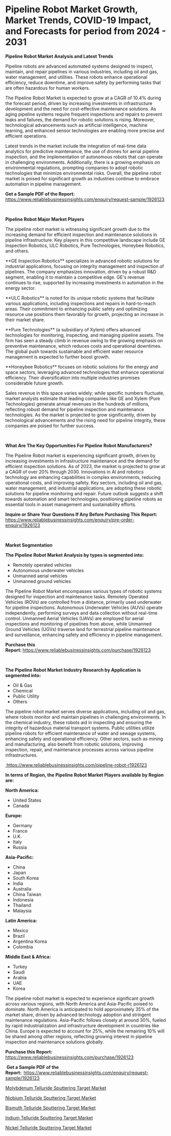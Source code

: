 <p><h1>Pipeline Robot Market Growth, Market Trends, COVID-19 Impact, and Forecasts for period from 2024 - 2031</h1></p><p><strong>Pipeline Robot Market Analysis and Latest Trends</strong></p>
<p><p>Pipeline robots are advanced automated systems designed to inspect, maintain, and repair pipelines in various industries, including oil and gas, water management, and utilities. These robots enhance operational efficiency, reduce downtime, and improve safety by performing tasks that are often hazardous for human workers.</p><p>The Pipeline Robot Market is expected to grow at a CAGR of 10.4% during the forecast period, driven by increasing investments in infrastructure development and the need for cost-effective maintenance solutions. As aging pipeline systems require frequent inspections and repairs to prevent leaks and failures, the demand for robotic solutions is rising. Moreover, technological advancements such as artificial intelligence, machine learning, and enhanced sensor technologies are enabling more precise and efficient operations.</p><p>Latest trends in the market include the integration of real-time data analytics for predictive maintenance, the use of drones for aerial pipeline inspection, and the implementation of autonomous robots that can operate in challenging environments. Additionally, there is a growing emphasis on environmental regulations, prompting companies to adopt robotic technologies that minimize environmental risks. Overall, the pipeline robot market is poised for significant growth as industries continue to embrace automation in pipeline management.</p></p>
<p><strong>Get a Sample PDF of the Report:&nbsp;</strong> <a href="https://www.reliablebusinessinsights.com/enquiry/request-sample/1926123?utm_campaign=1563&utm_medium=2&utm_source=Github&utm_content=ia&utm_term=25102024&utm_id=pipeline-robot">https://www.reliablebusinessinsights.com/enquiry/request-sample/1926123</a></p>
<p>&nbsp;</p>
<p><strong>Pipeline Robot Major Market Players</strong></p>
<p><p>The pipeline robot market is witnessing significant growth due to the increasing demand for efficient inspection and maintenance solutions in pipeline infrastructure. Key players in this competitive landscape include GE Inspection Robotics, ULC Robotics, Pure Technologies, Honeybee Robotics, and others.</p><p>**GE Inspection Robotics** specializes in advanced robotic solutions for industrial applications, focusing on integrity management and inspection of pipelines. The company emphasizes innovation, driven by a robust R&D segment, enabling it to maintain a competitive edge. GE's revenue continues to rise, supported by increasing investments in automation in the energy sector.</p><p>**ULC Robotics** is noted for its unique robotic systems that facilitate various applications, including inspections and repairs in hard-to-reach areas. Their commitment to enhancing public safety and optimizing resource use positions them favorably for growth, projecting an increase in their market share.</p><p>**Pure Technologies** (a subsidiary of Xylem) offers advanced technologies for monitoring, inspecting, and managing pipeline assets. The firm has seen a steady climb in revenue owing to the growing emphasis on preventive maintenance, which reduces costs and operational downtimes. The global push towards sustainable and efficient water resource management is expected to further boost growth.</p><p>**Honeybee Robotics** focuses on robotic solutions for the energy and space sectors, leveraging advanced technologies that enhance operational efficiency. Their diversification into multiple industries promises considerable future growth.</p><p>Sales revenue in this space varies widely; while specific numbers fluctuate, market analysts estimate that leading companies like GE and Xylem (Pure Technologies) generate annual revenues in the hundreds of millions, reflecting robust demand for pipeline inspection and maintenance technologies. As the market is projected to grow significantly, driven by technological advancements and the rising need for pipeline integrity, these companies are poised for further success.</p></p>
<p>&nbsp;</p>
<p><strong>What Are The Key Opportunities For Pipeline Robot Manufacturers?</strong></p>
<p><p>The Pipeline Robot market is experiencing significant growth, driven by increasing investments in infrastructure maintenance and the demand for efficient inspection solutions. As of 2023, the market is projected to grow at a CAGR of over 20% through 2030. Innovations in AI and robotics technology are enhancing capabilities in complex environments, reducing operational costs, and improving safety. Key sectors, including oil and gas, water management, and industrial applications, are adopting these robotic solutions for pipeline monitoring and repair. Future outlook suggests a shift towards automation and smart technologies, positioning pipeline robots as essential tools in asset management and sustainability efforts.</p></p>
<p><strong>Inquire or Share Your Questions If Any Before Purchasing This Report:</strong> <a href="https://www.reliablebusinessinsights.com/enquiry/pre-order-enquiry/1926123?utm_campaign=1563&utm_medium=2&utm_source=Github&utm_content=ia&utm_term=25102024&utm_id=pipeline-robot">https://www.reliablebusinessinsights.com/enquiry/pre-order-enquiry/1926123</a></p>
<p>&nbsp;</p>
<p><strong>Market Segmentation</strong></p>
<p><strong>The Pipeline Robot Market Analysis by types is segmented into:</strong></p>
<p><ul><li>Remotely operated vehicles</li><li>Autonomous underwater vehicles</li><li>Unmanned aerial vehicles</li><li>Unmanned ground vehicles</li></ul></p>
<p><p>The Pipeline Robot Market encompasses various types of robotic systems designed for inspection and maintenance tasks. Remotely Operated Vehicles (ROVs) are controlled from a distance, primarily used underwater for pipeline inspections. Autonomous Underwater Vehicles (AUVs) operate independently, performing surveys and data collection without real-time control. Unmanned Aerial Vehicles (UAVs) are employed for aerial inspections and monitoring of pipelines from above, while Unmanned Ground Vehicles (UGVs) traverse land for terrestrial pipeline maintenance and surveillance, enhancing safety and efficiency in pipeline management.</p></p>
<p><strong>Purchase this Report:&nbsp;</strong><a href="https://www.reliablebusinessinsights.com/purchase/1926123?utm_campaign=1563&utm_medium=2&utm_source=Github&utm_content=ia&utm_term=25102024&utm_id=pipeline-robot">https://www.reliablebusinessinsights.com/purchase/1926123</a></p>
<p>&nbsp;</p>
<p><strong>The Pipeline Robot Market Industry Research by Application is segmented into:</strong></p>
<p><ul><li>Oil & Gas</li><li>Chemical</li><li>Public Utility</li><li>Others</li></ul></p>
<p><p>The pipeline robot market serves diverse applications, including oil and gas, where robots monitor and maintain pipelines in challenging environments. In the chemical industry, these robots aid in inspecting and ensuring the integrity of hazardous material transport systems. Public utilities utilize pipeline robots for efficient maintenance of water and sewage systems, enhancing safety and operational efficiency. Other sectors, such as mining and manufacturing, also benefit from robotic solutions, improving inspection, repair, and maintenance processes across various pipeline infrastructures.</p></p>
<p><a href="https://www.reliablebusinessinsights.com/pipeline-robot-r1926123?utm_campaign=1563&utm_medium=2&utm_source=Github&utm_content=ia&utm_term=25102024&utm_id=pipeline-robot">&nbsp;https://www.reliablebusinessinsights.com/pipeline-robot-r1926123</a></p>
<p><strong>In terms of Region, the Pipeline Robot Market Players available by Region are:</strong></p>
<p>
    <p> <strong> North America: </strong>
        <ul>
            <li>United States</li>
            <li>Canada</li>
        </ul>
        </p> 
    <p> <strong> Europe: </strong>
        <ul>
            <li>Germany</li>
            <li>France</li>
            <li>U.K.</li>
            <li>Italy</li>
            <li>Russia</li>
        </ul>
        </p> 
    <p> <strong> Asia-Pacific: </strong>
        <ul>
            <li>China</li>
            <li>Japan</li>
            <li>South Korea</li>
            <li>India</li>
            <li>Australia</li>
            <li>China Taiwan</li>
            <li>Indonesia</li>
            <li>Thailand</li>
            <li>Malaysia</li>
        </ul>
        </p> 
    <p> <strong> Latin America: </strong>
        <ul>
            <li>Mexico</li>
            <li>Brazil</li>
            <li>Argentina Korea</li>
            <li>Colombia</li>
        </ul>
        </p> 
    <p> <strong> Middle East & Africa: </strong>
        <ul>
            <li>Turkey</li>
            <li>Saudi</li>
            <li>Arabia</li>
            <li>UAE</li>
            <li>Korea</li>
        </ul>
    </p>
    </p>
<p><p>The pipeline robot market is expected to experience significant growth across various regions, with North America and Asia-Pacific poised to dominate. North America is anticipated to hold approximately 35% of the market share, driven by advanced technology adoption and stringent maintenance regulations. Asia-Pacific follows closely at around 30%, fueled by rapid industrialization and infrastructure development in countries like China. Europe is expected to account for 25%, while the remaining 10% will be shared among other regions, reflecting growing interest in pipeline inspection and maintenance solutions globally.</p></p>
<p><strong>Purchase this Report: </strong><a href="https://www.reliablebusinessinsights.com/purchase/1926123?utm_campaign=1563&utm_medium=2&utm_source=Github&utm_content=ia&utm_term=25102024&utm_id=pipeline-robot">https://www.reliablebusinessinsights.com/purchase/1926123</a></p>
<p>&nbsp;<strong>Get a Sample PDF of the Report:&nbsp;&nbsp;</strong><a href="https://www.reliablebusinessinsights.com/enquiry/request-sample/1926123?utm_campaign=1563&utm_medium=2&utm_source=Github&utm_content=ia&utm_term=25102024&utm_id=pipeline-robot">https://www.reliablebusinessinsights.com/enquiry/request-sample/1926123</a></p>
<p><strong></strong></p>
<p><p><a href="https://www.linkedin.com/pulse/molybdenum-telluride-sputtering-target-market-emerging-trends-mxk4f?utm_campaign=1563&utm_medium=2&utm_source=Github&utm_content=ia&utm_term=25102024&utm_id=pipeline-robot">Molybdenum Telluride Sputtering Target Market</a></p><p><a href="https://www.linkedin.com/pulse/analyzing-global-niobium-telluride-sputtering-target-market-b6dzf?utm_campaign=1563&utm_medium=2&utm_source=Github&utm_content=ia&utm_term=25102024&utm_id=pipeline-robot">Niobium Telluride Sputtering Target Market</a></p><p><a href="https://www.linkedin.com/pulse/bismuth-telluride-sputtering-target-market-emerging-trends-zlx5f?utm_campaign=1563&utm_medium=2&utm_source=Github&utm_content=ia&utm_term=25102024&utm_id=pipeline-robot">Bismuth Telluride Sputtering Target Market</a></p><p><a href="https://www.linkedin.com/pulse/deep-dive-indium-telluride-sputtering-target-market-itstrends-6irvf?utm_campaign=1563&utm_medium=2&utm_source=Github&utm_content=ia&utm_term=25102024&utm_id=pipeline-robot">Indium Telluride Sputtering Target Market</a></p><p><a href="https://www.linkedin.com/pulse/influencing-factors-nickel-telluride-sputtering-target-market-69gaf?utm_campaign=1563&utm_medium=2&utm_source=Github&utm_content=ia&utm_term=25102024&utm_id=pipeline-robot">Nickel Telluride Sputtering Target Market</a></p></p>